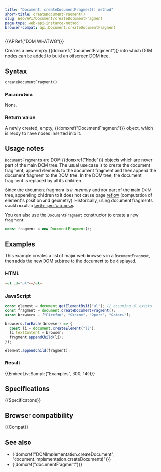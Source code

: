 ```yaml
---
title: "Document: createDocumentFragment() method"
short-title: createDocumentFragment()
slug: Web/API/Document/createDocumentFragment
page-type: web-api-instance-method
browser-compat: api.Document.createDocumentFragment
---
```


{{APIRef("DOM WHATWG")}}

Creates a new empty {{domxref("DocumentFragment")}} into which
DOM nodes can be added to build an offscreen DOM tree.

## Syntax

```js-nolint
createDocumentFragment()
```

### Parameters

None.

### Return value

A newly created, empty, {{domxref("DocumentFragment")}} object, which is ready to have
nodes inserted into it.

## Usage notes

`DocumentFragment`s are DOM {{domxref("Node")}} objects which are never part
of the main DOM tree. The usual use case is to create the document fragment, append
elements to the document fragment and then append the document fragment to the DOM tree.
In the DOM tree, the document fragment is replaced by all its children.

Since the document fragment is _in memory_ and not part of the main DOM tree,
appending children to it does not cause page [reflow](https://developers.google.com/speed/docs/insights/browser-reflow?csw=1)
(computation of element's position and geometry). Historically, using document fragments
could result in [better performance](https://johnresig.com/blog/dom-documentfragments/).

You can also use the `DocumentFragment` constructor to create a new
fragment:

```js
const fragment = new DocumentFragment();
```

## Examples

This example creates a list of major web browsers in a `DocumentFragment`,
then adds the new DOM subtree to the document to be displayed.

### HTML

```html
<ul id="ul"></ul>
```

### JavaScript

```js
const element = document.getElementById("ul"); // assuming ul exists
const fragment = document.createDocumentFragment();
const browsers = ["Firefox", "Chrome", "Opera", "Safari"];

browsers.forEach((browser) => {
  const li = document.createElement("li");
  li.textContent = browser;
  fragment.appendChild(li);
});

element.appendChild(fragment);
```

### Result

{{EmbedLiveSample("Examples", 600, 140)}}

## Specifications

{{Specifications}}

## Browser compatibility

{{Compat}}

## See also

- {{domxref("DOMImplementation.createDocument",
    "document.implementation.createDocument()")}}
- {{domxref("documentFragment")}}

